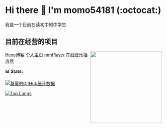 # Hi there 👋 I'm momo54181 (:octocat:)
我是一个目前在读初中的中学生.
## 目前在经营的项目
<img align='right' src="[[[https://moimger.moudio.top/img/me.jpg](https://p0.meituan.net/csc/e1fb35b817ad1d0826b1e5221eef18d6112850.webp)](https://p0.meituan.net/csc/e1fb35b817ad1d0826b1e5221eef18d6112850.webp)](https://p0.meituan.net/csc/e1fb35b817ad1d0826b1e5221eef18d6112850.webp)" width="230">
<a href="https://blog.moudio.top">Hexo博客</a>
<a href="https://www.moudio.top">个人主页</a>
<a href="https://music.moudio.top">mmPlayer 在线音乐播放器</a>

**📊 Stats:**

[![莫莫的GitHub统计数据](https://github-readme-stats.vercel.app/api?username=momo54181&locale=cn&show_icons=true&count_private=true&bg_color=45,191970,B0C4DE&icon_color=6495ED&title_color=6495ED)](https://github.com/momo54181)

[![Top Langs](https://github-readme-stats.vercel.app/api/top-langs/?username=momo54181&layout=compact&locale=cn&show_icons=true&count_private=true&bg_color=45,191970,B0C4DE&title_color=6495ED)](https://github.com/momo54181)

